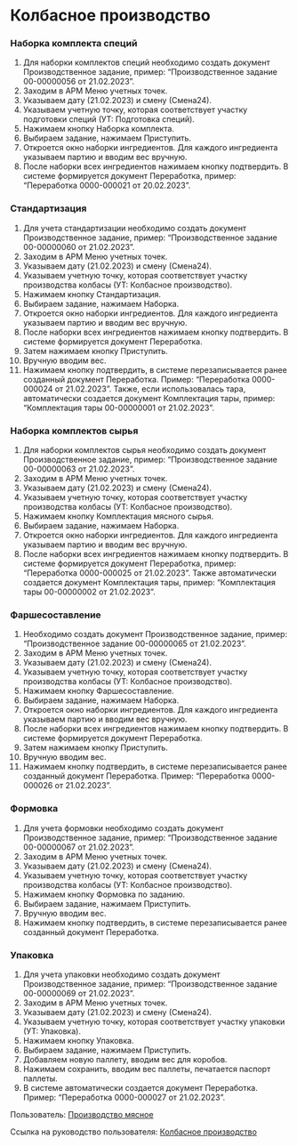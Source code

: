 # Колбасное производство

<div class="book-wrap">
    <div class="hover">
        <h3>Наборка комплекта специй<span class="md-nav__icon"></span></h3>
        <span class="read-more-target">
            <ol>
                <li>Для наборки комплектов специй необходимо создать документ Производственное задание, пример: “Производственное задание 00-00000056 от 21.02.2023”.</li>
                <li>Заходим в АРМ Меню учетных точек.</li>
                <li>Указываем дату (21.02.2023) и смену (Смена24).</li>
                <li>Указываем учетную точку, которая соответствует участку подготовки специй (УТ: Подготовка специй).</li>
                <li>Нажимаем кнопку Наборка комплекта.</li>
                <li>Выбираем задание, нажимаем Приступить.</li>
                <li>Откроется окно наборки ингредиентов. Для каждого ингредиента указываем партию и вводим вес вручную.</li>
                <li>После наборки всех ингредиентов нажимаем кнопку подтвердить. В системе формируется документ Переработка, пример: “Переработка 0000-000021 от 20.02.2023”.</li>
            </ol>
        </span>
    </div>
    <div class="hover">
        <h3>Стандартизация<span class="md-nav__icon"></span></h3>
        <span class="read-more-target">
            <ol>
                <li> Для учета стандартизации необходимо создать документ Производственное задание, пример: “Производственное задание 00-00000060 от 21.02.2023”.</li>
                <li> Заходим в АРМ Меню учетных точек.</li>
                <li> Указываем дату (21.02.2023) и смену (Смена24).</li>
                <li> Указываем учетную точку, которая соответствует участку производства колбасы (УТ: Колбасное производство).</li>
                <li> Нажимаем кнопку Стандартизация.</li>
                <li> Выбираем задание, нажимаем Наборка.</li>
                <li> Откроется окно наборки ингредиентов. Для каждого ингредиента указываем партию и вводим вес вручную.</li>
                <li> После наборки всех ингредиентов нажимаем кнопку подтвердить. В системе формируется документ Переработка.</li>
                <li> Затем нажимаем кнопку Приступить.</li>
                <li> Вручную вводим вес.</li>
                <li> Нажимаем кнопку подтвердить, в системе перезаписывается ранее созданный документ Переработка. Пример: “Переработка 0000-000024 от 21.02.2023”. Также, если использовалась тара, автоматически создается документ Комплектация тары, пример: “Комплектация тары 00-00000001 от 21.02.2023”. </li>
            </ol>
        </span>
    </div>
    <div class="hover">
        <h3>Наборка комплектов сырья<span class="md-nav__icon"></span></h3>
        <span class="read-more-target">
            <ol>
                <li>Для наборки комплектов сырья необходимо создать документ Производственное задание, пример: “Производственное задание 00-00000063 от 21.02.2023”.</li>
                <li>Заходим в АРМ Меню учетных точек.</li>
                <li>Указываем дату (21.02.2023) и смену (Смена24).</li>
                <li>Указываем учетную точку, которая соответствует участку производства колбасы (УТ: Колбасное производство).</li>
                <li>Нажимаем кнопку Комплектация мясного сырья.</li>
                <li>Выбираем задание, нажимаем Наборка.</li>
                <li>Откроется окно наборки ингредиентов. Для каждого ингредиента указываем партию и вводим вес вручную.
                <li>После наборки всех ингредиентов нажимаем кнопку подтвердить. В системе формируется документ Переработка, пример: “Переработка 0000-000025 от 21.02.2023”. Также автоматически создается документ Комплектация тары, пример: “Комплектация тары 00-00000002 от 21.02.2023”. </li>
            </ol>
        </span>
    </div>
    <div class="hover">
        <h3>Фаршесоставление<span class="md-nav__icon"></span></h3>
        <span class="read-more-target">
            <ol>
                <li>Необходимо создать документ Производственное задание, пример: “Производственное задание 00-00000065 от 21.02.2023”.</li>
                <li>Заходим в АРМ Меню учетных точек.</li>
                <li>Указываем дату (21.02.2023) и смену (Смена24).</li>
                <li>Указываем учетную точку, которая соответствует участку производства колбасы (УТ: Колбасное производство).</li>
                <li>Нажимаем кнопку Фаршесоставление.</li>
                <li>Выбираем задание, нажимаем Наборка.</li>
                <li>Откроется окно наборки ингредиентов. Для каждого ингредиента указываем партию и вводим вес вручную.</li>
                <li>После наборки всех ингредиентов нажимаем кнопку подтвердить. В системе формируется документ Переработка.</li>
                <li>Затем нажимаем кнопку Приступить.</li>
                <li>Вручную вводим вес.</li>
                <li>Нажимаем кнопку подтвердить, в системе перезаписывается ранее созданный документ Переработка. Пример: “Переработка 0000-000026 от 21.02.2023”.</li>
            </ol>
        </span>
    </div>
    <div class="hover">
        <h3>Формовка<span class="md-nav__icon"></span></h3>
        <span class="read-more-target">
            <ol>
                <li>Для учета формовки необходимо создать документ Производственное задание, пример: “Производственное задание 00-00000067 от 21.02.2023”.</li>
                <li>Заходим в АРМ Меню учетных точек.</li>
                <li>Указываем дату (21.02.2023) и смену (Смена24).</li>
                <li>Указываем учетную точку, которая соответствует участку производства колбасы (УТ: Колбасное производство).</li>
                <li>Нажимаем кнопку Формовка по заданию.</li>
                <li>Выбираем задание, нажимаем Приступить.</li>
                <li>Вручную вводим вес.</li>
                <li>Нажимаем кнопку подтвердить, в системе перезаписывается ранее созданный документ Переработка.</li>
            </ol>
        </span>
    </div>
    <div class="hover">
        <h3>Упаковка<span class="md-nav__icon"></span></h3>
        <span class="read-more-target">
            <ol>
                <li>Для учета упаковки необходимо создать документ Производственное задание, пример: “Производственное задание 00-00000069 от 21.02.2023”.
                <li>Заходим в АРМ Меню учетных точек.
                <li>Указываем дату (21.02.2023) и смену (Смена24).
                <li>Указываем учетную точку, которая соответствует участку упаковки (УТ: Упаковка).
                <li>Нажимаем кнопку Упаковка.
                <li>Выбираем задание, нажимаем Приступить.
                <li>Добавляем новую паллету, вводим вес для коробов.
                <li>Нажимаем сохранить, вводим вес паллеты, печатается паспорт паллеты.
                <li>В системе автоматически создается документ Переработка. Пример:  “Переработка 0000-000027 от 21.02.2023”.</li>
            </ol>
        </span>
    </div>
</div>

Пользователь: [Производство мясное](../Users/MeatManufacture.md)

Ссылка на руководство пользователя: <a href="https://konstanta-it.github.io/erp4food/Manufacture/Meat/SausageProduction/PreparationOfSpices/" target="_blank"> Колбасное производство</a>


